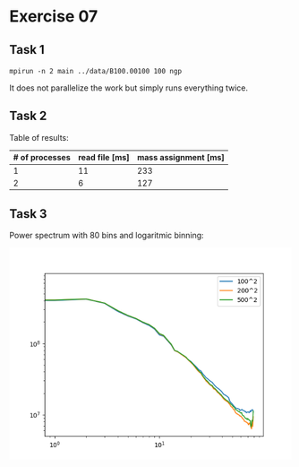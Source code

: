# Exercise 07

## Task 1

```{bash}
mpirun -n 2 main ../data/B100.00100 100 ngp
```
It does not parallelize the work but simply runs everything twice.

## Task 2

Table of results:

| # of processes | read file [ms] | mass assignment [ms] |
|----------------|----------------|----------------------|
| 1              | 11             | 233                  |
| 2              | 6              | 127                  |


## Task 3

Power spectrum with 80 bins and logaritmic binning:

![power](mass_assignment/power_all.png)